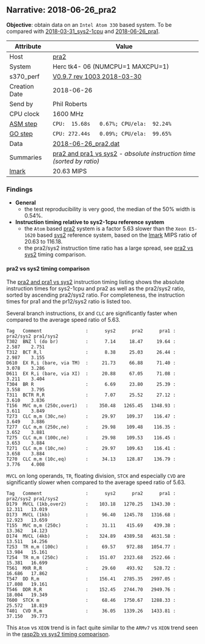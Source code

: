 ## Narrative: 2018-06-26_pra2

**Objective**: obtain data on an `Intel Atom 330` based system. 
To be compared with [2018-03-31_sys2-1cpu](2018-03-31_sys2-1cpu.md) and
[2018-06-26_pra1](2018-06-26_pra1.md).

| Attribute | Value |
| --------- | ----- |
| Host   | [pra2](hostinfo_pra2.md) |
| System | Herc tk4- 06 (NUMCPU=1 MAXCPU=1) |
| s370_perf | [V0.9.7  rev  1003  2018-03-30](https://github.com/wfjm/s370-perf/blob/2685ff0/codes/s370_perf.asm) |
| Creation Date | 2018-06-26 |
| Send by | Phil Roberts |
| CPU clock | 1600 MHz |
| [ASM step](README_narr.md#user-content-asm) | `CPU:  15.68s   0.67%; CPU/ela:  92.24%` |
| [GO step](README_narr.md#user-content-go)   | `CPU: 272.44s   0.09%; CPU/ela:  99.65%` |
| Data | [2018-06-26_pra2.dat](../data/2018-06-26_pra2.dat) |
| Summaries | [pra2 and pra1 vs sys2](sum_2018-06-26_sys2_and_pra2_and_pra1.dat) - _absolute instruction time (sorted by ratio)_ |
| [lmark](README_narr.md#user-content-lmark) | 20.63 MIPS |

### <a id="find">Findings</a>
- **General**
  - the test reproducibility is very good, the median of the 50% width is 0.54%.
- **Instruction timing relative to sys2-1cpu reference system**
  - the `Atom` based [pra2](hostinfo_pra2.md) system is a factor 5.63 slower
    than the `Xeon E5-1620` based [sys2](hostinfo_sys2.md) reference system,
    based on the [lmark](README_narr.md#user-content-lmark) MIPS ratio
    of 20.63 to 116.18.
  - the pra2/sys2 instruction time ratio has a large spread, see
    [pra2 vs sys2](#user-content-find-vs-sys2)
    timing comparison.

#### <a id="find-vs-sys2">pra2 vs sys2 timing comparison</a>
The [pra2 and pra1 vs sys2](sum_2018-06-26_sys2_and_pra2_and_pra1.dat)
instruction timing listing shows the absolute instruction times for sys2-1cpu
and pra2 as well as the pra2/sys2 ratio, sorted by ascending pra2/sys2 ratio.
For completeness, the instruction times for pra1 and the pr12/sys2 ratio
is listed too.

Several branch instructions, `EX` and `CLC` are significantly faster
when compared to the average speed ratio of 5.63.
```
Tag   Comment                :      sys2      pra2      pra1 : pra2/sys2 pra1/sys2
T302  BNZ l (do br)          :      7.14     18.47     19.64 :    2.587    2.751
T312  BCT R,l                :      8.38     25.03     26.44 :    2.987    3.155
D610  EX R,i (bare, via TM)  :     21.73     66.88     71.40 :    3.078    3.286
D611  EX R,i (bare, via XI)  :     20.88     67.05     71.08 :    3.211    3.404
T304  BR R                   :      6.69     23.80     25.39 :    3.558    3.795
T311  BCTR R,R               :      7.07     25.52     27.12 :    3.610    3.836
T156  MVC m,m (250c,over1)   :    350.48   1265.45   1348.93 :    3.611    3.849
T273  CLC m,m (30c,ne)       :     29.97    109.37    116.47 :    3.649    3.886
T277  CLC m,m (250c,ne)      :     29.98    109.48    116.35 :    3.652    3.881
T275  CLC m,m (100c,ne)      :     29.98    109.53    116.45 :    3.653    3.884
T271  CLC m,m (10c,ne)       :     29.97    109.63    116.41 :    3.658    3.884
T270  CLC m,m (10c,eq)       :     34.13    128.87    136.79 :    3.776    4.008

```

`MVCL` on long operands, `TR`, floating division,  `STCK` and especially
`CVD` are significantly slower when compared to the average speed ratio of 5.63.
```
Tag   Comment                :      sys2      pra2      pra1 : pra2/sys2 pra1/sys2
D179  MVCL (1kb,over2)       :    103.18   1270.25   1343.30 :   12.311   13.019
D173  MVCL (1kb)             :     96.40   1245.78   1316.68 :   12.923   13.659
T155  MVC m,m (250c)         :     31.11    415.69    439.38 :   13.362   14.123
D174  MVCL (4kb)             :    324.89   4389.58   4631.58 :   13.511   14.256
T253  TR m,m (100c)          :     69.57    972.88   1054.77 :   13.984   15.161
T254  TR m,m (250c)          :    151.07   2323.68   2522.66 :   15.381   16.699
T561  MXR R,R                :     29.60    493.92    528.72 :   16.686   17.862
T547  DD R,m                 :    156.41   2785.35   2997.05 :   17.808   19.161
T546  DDR R,R                :    152.45   2744.70   2949.76 :   18.004   19.349
T600  STCK m                 :     68.46   1750.67   1288.33 :   25.572   18.819
T401  CVD R,m                :     36.05   1339.26   1433.81 :   37.150   39.773
```

This `Atom` vs `XEON` trend is in fact quite similar to the
`ARMv7` vs `XEON` trend seen in the
[rasp2b vs sys2 timing comparison](2018-04-02_rasp2b.md#user-content-find-vs-sys2).
